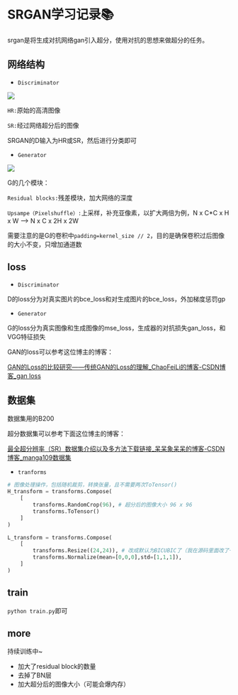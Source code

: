 # SRGAN学习记录📚

srgan是将生成对抗网络gan引入超分，使用对抗的思想来做超分的任务。

## 网络结构

- `Discriminator`

![](https://github.com/KKKc3231/GAN-/blob/main/Fic/Discriminator.png)

`HR:`原始的高清图像

`SR:`经过网络超分后的图像

SRGAN的D输入为HR或SR，然后进行分类即可

- `Generator`

![](https://github.com/KKKc3231/kkkc/blob/main/Fic/Generator.png)

G的几个模块：

`Residual blocks:`残差模块，加大网络的深度

`Upsampe（Pixelshuffle）:`上采样，补充亚像素，以扩大两倍为例，N x C*C x H x W  -->  N  x  C x 2H x 2W

需要注意的是G的卷积中`padding=kernel_size // 2`，目的是确保卷积过后图像的大小不变，只增加通道数

## loss

- `Discriminator`

D的loss分为对真实图片的bce_loss和对生成图片的bce_loss，外加梯度惩罚gp

- `Generator`

G的loss分为真实图像和生成图像的mse_loss，生成器的对抗损失gan_loss，和VGG特征损失

GAN的loss可以参考这位博主的博客：

[GAN的Loss的比较研究——传统GAN的Loss的理解_ChaoFeiLi的博客-CSDN博客_gan loss](https://blog.csdn.net/ChaoFeiLi/article/details/110431040?ops_request_misc=&request_id=&biz_id=102&utm_term=gan损失和交叉熵&utm_medium=distribute.pc_search_result.none-task-blog-2~all~sobaiduweb~default-5-110431040.142^v59^pc_rank_34_2,201^v3^add_ask&spm=1018.2226.3001.4187)

## 数据集

数据集用的B200

超分数据集可以参考下面这位博主的博客：

[最全超分辨率（SR）数据集介绍以及多方法下载链接_呆呆象呆呆的博客-CSDN博客_manga109数据集](https://blog.csdn.net/qq_41554005/article/details/116466156)

- `tranforms`

```python
# 图像处理操作，包括随机裁剪，转换张量，且不需要两次ToTensor()
H_transform = transforms.Compose(
    [
        transforms.RandomCrop(96), # 超分后的图像大小 96 x 96
        transforms.ToTensor()
    ]
)

L_transform = transforms.Compose(
    [
        transforms.Resize((24,24)), # 改成默认为BICUBIC了（我在源码里面改了一下默认）
        transforms.Normalize(mean=[0,0,0],std=[1,1,1]),
    ]
)
```

## train

`python train.py`即可

## more

持续训练中~

- 加大了residual block的数量
- 去掉了BN层
- 加大超分后的图像大小（可能会爆内存）





